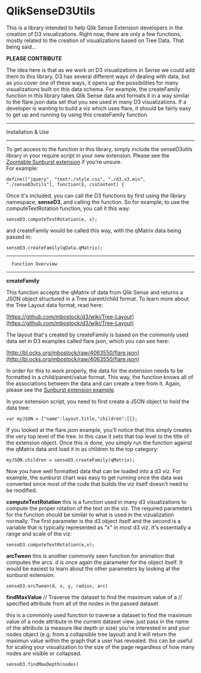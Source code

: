 QlikSenseD3Utils
================
This is a library intended to help Qlik Sense Extension developers in the creation of D3 visualizations.  Right now, there are only a few functions, mostly related to the creation of visualizations based on Tree Data. That being said...

**PLEASE CONTRIBUTE**

The idea here is that as we work on D3 visualizations in Sense we could add them to this library.  D3 has several different ways of dealing with data, but as you cover one of these ways, it opens up the possibilities for many visualizations built on this data schema.
For example, the createFamily function in this library takes Qlik Sense data and formats it in a way similar to the flare.json data set that you see used in many D3 visualizations.  If a developer is wanting to build a viz which uses flare, it should be fairly easy to get up and running by using this createFamily function.

*********************************
Installation & Use
*********************************
To get access to the function in this library, simply include the senseD3utils library in your require script in your new extension.  Please see the [Zoomable Sunburst extension](https://github.com/brianwmunz/QlikSenseD3ZoomableSunbust) if you're unsure.  
For example:
```
define(["jquery", "text!./style.css", "./d3.v3.min", "./senseD3utils"], function($, cssContent) {

```
Once it's included, you can call the D3 functions by first using the library namespace, **senseD3**, and calling the function.  So for example, to use the computeTextRotation function, you call it this way:
```
senseD3.computeTextRotation(e, x);
```
and createFamily would be called this way, with the qMatrix data being passed in:
```
senseD3.createFamily(qData.qMatrix);
```


*********************************
      Function Overview       
*********************************
**createFamily**

This function accepts the qMatrix of data from Qlik Sense and returns a JSON object structured in a Tree parent/child format. 
To learn more about the Tree Layout data format, read here:

[https://github.com/mbostock/d3/wiki/Tree-Layout](https://github.com/mbostock/d3/wiki/Tree-Layout)

The layout that's created by createFamily is based on the commonly used data set in D3 examples called flare.json, which you can see here:  

[http://bl.ocks.org/mbostock/raw/4063550/flare.json](http://bl.ocks.org/mbostock/raw/4063550/flare.json)

In order for this to work properly, the data for the extension needs to be formatted in a child/parent/value format.  This way, the function knows all of the associations between the data and can create a tree from it.  Again, please see the [Sunburst extension example](https://github.com/brianwmunz/QlikSenseD3ZoomableSunbust).

In your extension script, you need to first create a JSON object to hold the data tree:
```
var myJSON = {"name":layout.title,"children":[]};
```
If you looked at the flare.json example, you'll notice that this simply creates the very top level of the tree.  In this case it sets that top level to the title of the extension object.
Once this is done, you simply run the function against the qMatrix data and load it in as children to the top category:
```
myJSON.children = senseD3.createFamily(qMatrix);
```
Now you have well formatted data that can be loaded into a d3 viz.  For example, the sunburst chart was easy to get running once the data was converted since most of the code that builds the viz itself doesn't need to be modified.

**computeTextRotation**
this is a function used in many d3 visualizations to compute the proper rotation of the text on the viz.  The required parameters for the function should be similar to what is used in the vizualization normally.  The first parameter is the d3 object itself and the second is a variable that is typically represented as "x" in most d3 viz.  It's essentially a range and scale of the viz:
```
senseD3.computeTextRotation(e,x);
```

**arcTween**
this is another commonly seen function for animation that computes the arcs.  d is once again the parameter for the object itself.  It would be easiest to learn about the other parameters by looking at the sunburst extension.
```
senseD3.arcTween(d, x, y, radius, arc)
```

**findMaxValue**
    // Traverse the dataset to find the maximum value of a 
    // specified attribute from all of the nodes in the passed dataset

this is a commonly used function to traverse a dataset to find the maximum value of a node attribute in the current dataset view. just pass in the name of the attribute (a measure like depth or size) you're interested in and your nodes object (e.g. from a collapsible tree layout) and it will return the maximun value within the graph that a user has revealed. this can be useful for scaling your visualization to the size of the page regardless of how many nodes are visible or collapsed.
```
senseD3.findMaxDepth(nodes)
```
